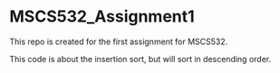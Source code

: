 # MSCS532_Assignment1
This repo is created for the first assignment for MSCS532. 

This code is about the insertion sort, but will sort in descending order. 
